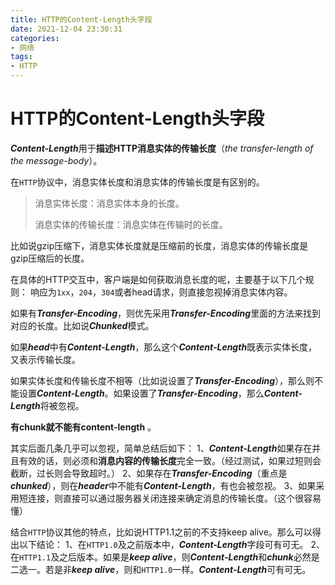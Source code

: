 ```yaml
---
title: HTTP的Content-Length头字段
date: 2021-12-04 23:30:31
categories:
- 网络
tags: 
- HTTP
---
```






# HTTP的Content-Length头字段

***Content-Length***用于**描述HTTP消息实体的传输长度**（*the transfer-length of the message-body*）。

在`HTTP`协议中，消息实体长度和消息实体的传输长度是有区别的。

> 消息实体长度：消息实体本身的长度。
>
> 消息实体的传输长度：消息实体在传输时的长度。

比如说gzip压缩下，消息实体长度就是压缩前的长度，消息实体的传输长度是gzip压缩后的长度。

在具体的HTTP交互中，客户端是如何获取消息长度的呢，主要基于以下几个规则：
响应为`1xx`，`204`，`304`或者head请求，则直接忽视掉消息实体内容。

如果有***Transfer-Encoding***，则优先采用***Transfer-Encoding***里面的方法来找到对应的长度。比如说***Chunked***模式。

如果***head***中有***Content-Length***，那么这个***Content-Length***既表示实体长度，又表示传输长度。

如果实体长度和传输长度不相等（比如说设置了***Transfer-Encoding***），那么则不能设置***Content-Length***。如果设置了***Transfer-Encoding***，那么***Content-Length***将被忽视。

**有chunk就不能有content-length** 。

其实后面几条几乎可以忽视，简单总结后如下：
1、***Content-Length***如果存在并且有效的话，则必须和**消息内容的传输长度**完全一致。（经过测试，如果过短则会截断，过长则会导致超时。）
2、如果存在***Transfer-Encoding***（重点是***chunked***），则在***header***中不能有***Content-Length***，有也会被忽视。
3、如果采用短连接，则直接可以通过服务器关闭连接来确定消息的传输长度。（这个很容易懂）

结合`HTTP`协议其他的特点，比如说HTTP1.1之前的不支持keep alive。那么可以得出以下结论：
1、在`HTTP1.0`及之前版本中，***Content-Length***字段可有可无。
2、在`HTTP1.1`及之后版本。如果是***keep alive***，则***Content-Length***和***chunk***必然是二选一。若是非***keep alive***，则和`HTTP1.0`一样。***Content-Length***可有可无。

